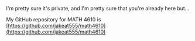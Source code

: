 I'm pretty sure it's private, and I'm pretty sure that you're already here but...

My GitHub repository for MATH 4610 is [https://github.com/jakeat555/math4610](https://github.com/jakeat555/math4610)
